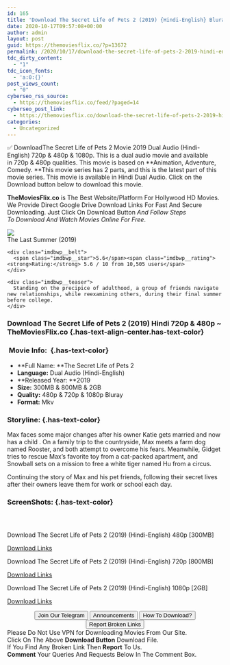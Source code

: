 ```yaml
---
id: 165
title: 'Download The Secret Life of Pets 2 (2019) {Hindi-English} Bluray 480p [300MB] || 720p [800MB] || 1080p [2GB]'
date: 2020-10-17T09:57:08+00:00
author: admin
layout: post
guid: https://themoviesflix.co/?p=13672
permalink: /2020/10/17/download-the-secret-life-of-pets-2-2019-hindi-english-bluray-480p-300mb-720p-800mb-1080p-2gb/
tdc_dirty_content:
  - "1"
tdc_icon_fonts:
  - 'a:0:{}'
post_views_count:
  - "0"
cyberseo_rss_source:
  - https://themoviesflix.co/feed/?paged=14
cyberseo_post_link:
  - https://themoviesflix.co/download-the-secret-life-of-pets-2-2019-hindi-english-480p-720p-1080p/
categories:
  - Uncategorized
---
```

✅ DownloadThe Secret Life of Pets 2&nbsp;Movie&nbsp;2019 Dual Audio (Hindi-English)&nbsp;720p&nbsp;&&nbsp;480p&nbsp;& 1080p. This is&nbsp;a&nbsp;dual audio&nbsp;movie and available in&nbsp;720p&nbsp;&&nbsp;480p&nbsp;qualities. This movie is based on&nbsp;**Animation, Adventure, Comedy.&nbsp;**This movie series has 2 parts, and this is the latest part of this movie series. This movie is available in Hindi Dual Audio. Click on the Download button below to download this movie.

**TheMoviesFlix.co**&nbsp;is The Best Website/Platform For Hollywood HD Movies. We Provide Direct Google Drive Download Links For Fast And Secure Downloading. Just Click On Download Button&nbsp;_And Follow Steps To&nbsp;Download And Watch Movies Online For Free_.

<div class="imdbwp imdbwp--movie dark">
  <div class="imdbwp__thumb">
    <a class="imdbwp__link" target="_blank" title="The Last Summer" href="https://www.imdb.com/title/tt7957694/" rel="nofollow noopener noreferrer"><img class="imdbwp__img" src="https://m.media-amazon.com/images/M/MV5BMTg3NTQ5Mjc1N15BMl5BanBnXkFtZTgwNzg0MjU4NzM@._V1_SX300.jpg" /></a>
  </div>
  
  <div class="imdbwp__content">
    <div class="imdbwp__header">
      <span class="imdbwp__title">The Last Summer</span> (2019)
    </div>
    
    <div class="imdbwp__belt">
      <span class="imdbwp__star">5.6</span><span class="imdbwp__rating"><strong>Rating:</strong> 5.6 / 10 from 10,505 users</span>
    </div>
    
    <div class="imdbwp__teaser">
      Standing on the precipice of adulthood, a group of friends navigate new relationships, while reexamining others, during their final summer before college.
    </div>
  </div>
</div>

### Download The Secret Life of Pets 2 (2019) Hindi 720p & 480p ~ **TheMoviesFlix.co** {.has-text-align-center.has-text-color}

### &nbsp;Movie Info:&nbsp; {.has-text-color}

  * **Full Name:&nbsp;**The Secret Life of Pets 2
  * **Language:**&nbsp;Dual Audio (Hindi-English)
  * **Released Year:&nbsp;**2019
  * **Size:**&nbsp;300MB & 800MB & 2GB
  * **Quality:**&nbsp;480p & 720p & 1080p Bluray
  * **Format:**&nbsp;Mkv

### Storyline: {.has-text-color}

Max faces some major changes after his owner Katie gets married and now has a child . On a family trip to the countryside, Max meets a farm dog named Rooster, and both attempt to overcome his fears. Meanwhile, Gidget tries to rescue Max’s favorite toy from a cat-packed apartment, and Snowball sets on a mission to free a white tiger named Hu from a circus.

Continuing the story of Max and his pet friends, following their secret lives after their owners leave them for work or school each day.

### ScreenShots: {.has-text-color}

<div class="wp-block-image">
  <figure class="aligncenter"><img src="https://i.imgur.com/Xag6C9V.jpg" alt /></figure>
</div>

<div class="wp-block-image">
  <figure class="aligncenter"><img src="https://i.imgur.com/Om8ujpj.jpg" alt /></figure>
</div>

<div class="wp-block-image">
  <figure class="aligncenter"><img src="https://i.imgur.com/x8ENNBJ.jpg" alt /></figure>
</div>

<p class="has-text-align-center has-text-color has-medium-font-size">
  Download The Secret Life of Pets 2 (2019) (Hindi-English) 480p [300MB]
</p>

<span class="mb-center maxbutton-3-center"><span class="maxbutton-3-container mb-container"><a class="maxbutton-3 maxbutton maxbutton-post-button" target="_blank" rel="nofollow noopener noreferrer" href="https://coinquint.com/a13700/"><span class="mb-text">Download Links</span></a></span></span>

<p class="has-text-align-center has-text-color has-medium-font-size">
  Download The Secret Life of Pets 2 (2019) (Hindi-English) 720p [800MB]
</p>

<span class="mb-center maxbutton-3-center"><span class="maxbutton-3-container mb-container"><a class="maxbutton-3 maxbutton maxbutton-post-button" target="_blank" rel="nofollow noopener noreferrer" href="https://coinquint.com/a13702/"><span class="mb-text">Download Links</span></a></span></span>

<p class="has-text-align-center has-text-color has-medium-font-size">
  Download The Secret Life of Pets 2 (2019) (Hindi-English) 1080p [2GB]
</p>

<span class="mb-center maxbutton-3-center"><span class="maxbutton-3-container mb-container"><a class="maxbutton-3 maxbutton maxbutton-post-button" target="_blank" rel="nofollow noopener noreferrer" href="https://coinquint.com/a13705/"><span class="mb-text">Download Links</span></a></span></span>

<center>
</center>

<center>
  <a href="https://t.me/themoviesflixcom" target="_blank" data-wpel-link="external" rel="nofollow external noopener noreferrer"><button class="button button5">Join Our Telegram</button></a> <a href="https://themoviesflix.co/download-the-secret-life-of-pets-2-2019-hindi-english-480p-720p-1080p/#" target="_blank" data-wpel-link="external" rel="nofollow external noopener noreferrer"><button class="button button5">Announcements</button></a> <a href="https://themoviesflix.com/how-to-download/" target="_blank" data-wpel-link="external" rel="nofollow external noopener noreferrer"><button class="button button5">How To Download?</button></a> <a href="https://themoviesflix.co/download-the-secret-life-of-pets-2-2019-hindi-english-480p-720p-1080p/#" target="_blank" data-wpel-link="external" rel="nofollow external noopener noreferrer"><button class="button button5">Report Broken Links</button></a>
</center>

<div class="alert alert-danger">
  Please Do Not Use VPN for Downloading Movies From Our Site.
</div>

<div class="alert alert-success">
  Click On The Above <strong>Download Button</strong> Download File.
</div>

<div class="alert alert-warning">
  If You Find Any Broken Link Then <strong>Report</strong> To Us.
</div>

<div class="alert alert-info">
  <strong>Comment</strong> Your Queries And Requests Below In The Comment Box.
</div>